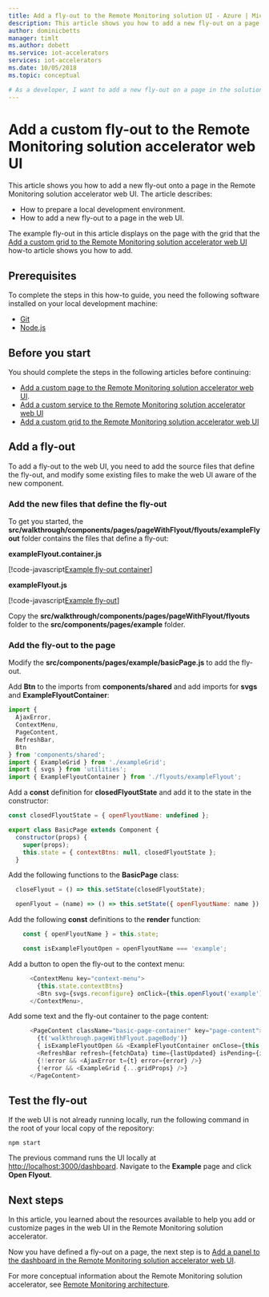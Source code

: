 ```yaml
---
title: Add a fly-out to the Remote Monitoring solution UI - Azure | Microsoft Docs 
description: This article shows you how to add a new fly-out on a page in the Remote Monitoring solution accelerator web UI.
author: dominicbetts
manager: timlt
ms.author: dobett
ms.service: iot-accelerators
services: iot-accelerators
ms.date: 10/05/2018
ms.topic: conceptual

# As a developer, I want to add a new fly-out on a page in the solution accelerator web UI in order to customize the user experience.
---
```


# Add a custom fly-out to the Remote Monitoring solution accelerator web UI

This article shows you how to add a new fly-out onto a page in the Remote Monitoring solution accelerator web UI. The article describes:

- How to prepare a local development environment.
- How to add a new fly-out to a page in the web UI.

The example fly-out in this article displays on the page with the grid that the [Add a custom grid to the Remote Monitoring solution accelerator web UI](iot-accelerators-remote-monitoring-customize-grid.md) how-to article shows you how to add.

## Prerequisites

To complete the steps in this how-to guide, you need the following software installed on your local development machine:

- [Git](https://git-scm.com/downloads)
- [Node.js](https://nodejs.org/download/)

## Before you start

You should complete the steps in the following articles before continuing:

- [Add a custom page to the Remote Monitoring solution accelerator web UI](iot-accelerators-remote-monitoring-customize-page.md).
- [Add a custom service to the Remote Monitoring solution accelerator web UI](iot-accelerators-remote-monitoring-customize-service.md)
- [Add a custom grid to the Remote Monitoring solution accelerator web UI](iot-accelerators-remote-monitoring-customize-grid.md)

## Add a fly-out

To add a fly-out to the web UI, you need to add the source files that define the fly-out, and modify some existing files to make the web UI aware of the new component.

### Add the new files that define the fly-out

To get you started, the **src/walkthrough/components/pages/pageWithFlyout/flyouts/exampleFlyout** folder contains the files that define a fly-out:

**exampleFlyout.container.js**

[!code-javascript[Example fly-out container](~/remote-monitoring-webui/src/walkthrough/components/pages/pageWithFlyout/flyouts/exampleFlyout/exampleFlyout.container.js?name=flyoutcontainer "Example fly-out container")]

**exampleFlyout.js**

[!code-javascript[Example fly-out](~/remote-monitoring-webui/src/walkthrough/components/pages/pageWithFlyout/flyouts/exampleFlyout/exampleFlyout.js?name=flyout "Example fly-out")]

Copy the **src/walkthrough/components/pages/pageWithFlyout/flyouts** folder to the **src/components/pages/example** folder.

### Add the fly-out to the page

Modify the **src/components/pages/example/basicPage.js** to add the fly-out.

Add **Btn** to the imports from **components/shared** and add imports for **svgs** and **ExampleFlyoutContainer**:

```js
import {
  AjaxError,
  ContextMenu,
  PageContent,
  RefreshBar,
  Btn
} from 'components/shared';
import { ExampleGrid } from './exampleGrid';
import { svgs } from 'utilities';
import { ExampleFlyoutContainer } from './flyouts/exampleFlyout';
```

Add a **const** definition for **closedFlyoutState** and add it to the state in the constructor:

```js
const closedFlyoutState = { openFlyoutName: undefined };

export class BasicPage extends Component {
  constructor(props) {
    super(props);
    this.state = { contextBtns: null, closedFlyoutState };
  }
```

Add the following functions to the **BasicPage** class:

```js
  closeFlyout = () => this.setState(closedFlyoutState);

  openFlyout = (name) => () => this.setState({ openFlyoutName: name });
```

Add the following **const** definitions to the **render** function:

```js
    const { openFlyoutName } = this.state;

    const isExampleFlyoutOpen = openFlyoutName === 'example';
```

Add a button to open the fly-out to the context menu:

```js
      <ContextMenu key="context-menu">
        {this.state.contextBtns}
        <Btn svg={svgs.reconfigure} onClick={this.openFlyout('example')}>{t('walkthrough.pageWithFlyout.open')}</Btn>
      </ContextMenu>,
```

Add some text and the fly-out container to the page content:

```js
      <PageContent className="basic-page-container" key="page-content">
        {t('walkthrough.pageWithFlyout.pageBody')}
        { isExampleFlyoutOpen && <ExampleFlyoutContainer onClose={this.closeFlyout} /> }
        <RefreshBar refresh={fetchData} time={lastUpdated} isPending={isPending} t={t} />
        {!!error && <AjaxError t={t} error={error} />}
        {!error && <ExampleGrid {...gridProps} />}
      </PageContent>
```

## Test the fly-out

If the web UI is not already running locally, run the following command in the root of your local copy of the repository:

```cmd/sh
npm start
```

The previous command runs the UI locally at [http://localhost:3000/dashboard](http://localhost:3000/dashboard). Navigate to the **Example** page and click **Open Flyout**.

## Next steps

In this article, you learned about the resources available to help you add or customize pages in the web UI in the Remote Monitoring solution accelerator.

Now you have defined a fly-out on a page, the next step is to [Add a panel to the dashboard in the Remote Monitoring solution accelerator web UI](iot-accelerators-remote-monitoring-customize-panel.md).

For more conceptual information about the Remote Monitoring solution accelerator, see [Remote Monitoring architecture](iot-accelerators-remote-monitoring-sample-walkthrough.md).
